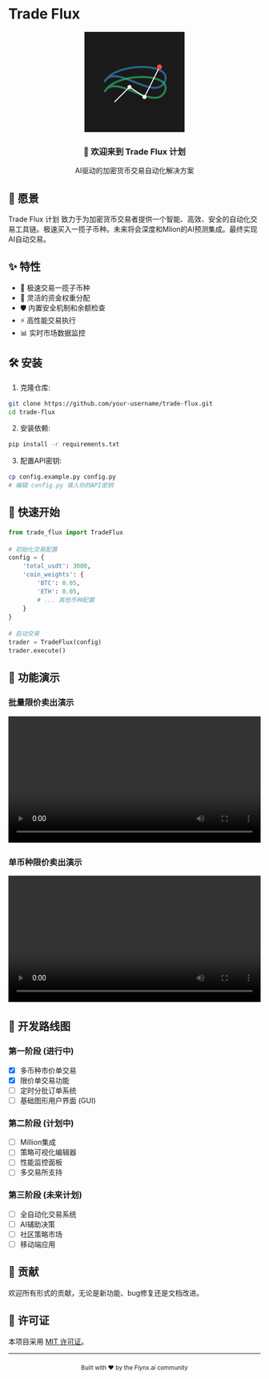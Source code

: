 # Trade Flux

<div align="center">
    <img src="logo.svg" width="200" height="200" alt="Trade Flux Logo"/>
    <h3>🌊 欢迎来到 Trade Flux 计划</h3>
    <p>AI驱动的加密货币交易自动化解决方案</p>
</div>

## 🌟 愿景

Trade Flux 计划 致力于为加密货币交易者提供一个智能、高效、安全的自动化交易工具链。极速买入一揽子币种。未来将会深度和Mlion的AI预测集成。最终实现AI自动交易。

## ✨ 特性

- 🚀 极速交易一揽子币种
- 💼 灵活的资金权重分配
- 🛡️ 内置安全机制和余额检查
- ⚡ 高性能交易执行
- 📊 实时市场数据监控

## 🛠️ 安装

1. 克隆仓库:
```bash
git clone https://github.com/your-username/trade-flux.git
cd trade-flux
```

2. 安装依赖:
```bash
pip install -r requirements.txt
```

3. 配置API密钥:
```bash
cp config.example.py config.py
# 编辑 config.py 填入你的API密钥
```

## 📝 快速开始

```python
from trade_flux import TradeFlux

# 初始化交易配置
config = {
    'total_usdt': 3000,
    'coin_weights': {
        'BTC': 0.05,
        'ETH': 0.05,
        # ... 其他币种配置
    }
}

# 启动交易
trader = TradeFlux(config)
trader.execute()
```
## 💫 功能演示

### 批量限价卖出演示
<div align="center">
  <video src="demo/sell_whole_video.mov" width="100%"></video>
</div>

### 单币种限价卖出演示
<div align="center">
  <video src="demo/sell_limit_video.mov" width="100%"></video>
</div>


## 🚀 开发路线图

### 第一阶段 (进行中)
- [x] 多币种市价单交易
- [x] 限价单交易功能
- [ ] 定时分批订单系统
- [ ] 基础图形用户界面 (GUI)

### 第二阶段 (计划中)
- [ ] Million集成
- [ ] 策略可视化编辑器
- [ ] 性能监控面板
- [ ] 多交易所支持

### 第三阶段 (未来计划)
- [ ] 全自动化交易系统
- [ ] AI辅助决策
- [ ] 社区策略市场
- [ ] 移动端应用

## 🤝 贡献

欢迎所有形式的贡献，无论是新功能、bug修复还是文档改进。

## 📄 许可证

本项目采用 [MIT 许可证](LICENSE)。

---

<div align="center">
    <sub>Built with ❤️ by the Flynx.ai community</sub>
</div>
